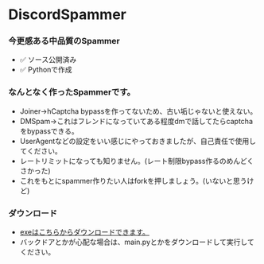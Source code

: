 # DiscordSpammer
### 今更感ある中品質のSpammer
- ✅ ソース公開済み
- ✅ Pythonで作成


### なんとなく作ったSpammerです。
- Joiner→hCaptcha bypassを作ってないため、古い垢じゃないと使えない。
- DMSpam→これはフレンドになっていてある程度dmで話してたらcaptchaをbypassできる。
- UserAgentなどの設定をいい感じにやっておきましたが、自己責任で使用してください。
- レートリミットになっても知りません。(レート制限bypass作るのめんどくさかった)
- これをもとにspammer作りたい人はforkを押しましょう。(いないと思うけど)

### ダウンロード
- <a href="https://github.com/t-kodai0417/Discord-Spammer/releases/download/V1/v1_spammer.exe">exeはこちらからダウンロードできます。</a>
- バックドアとかが心配な場合は、main.pyとかをダウンロードして実行してください。
